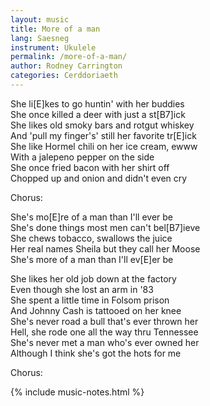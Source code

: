 ```yaml
---
layout: music
title: More of a man
lang: Saesneg
instrument: Ukulele
permalink: /more-of-a-man/
author: Rodney Carrington
categories: Cerddoriaeth
---
```


She li[E]kes to go huntin' with her buddies  
She once killed a deer with just a st[B7]ick  
She likes old smoky bars and rotgut whiskey  
And 'pull my finger's' still her favorite tr[E]ick  
She like Hormel chili on her ice cream, ewww  
With a jalepeno pepper on the side  
She once fried bacon with her shirt off  
Chopped up and onion and didn't even cry  
  
Chorus:
  
She's mo[E]re of a man than I'll ever be  
She's done things most men can't bel[B7]ieve  
She chews tobacco, swallows the juice  
Her real names Sheila but they call her Moose  
She's more of a man than I'll ev[E]er be  
  
She likes her old job down at the factory  
Even though she lost an arm in '83  
She spent a little time in Folsom prison  
And Johnny Cash is tattooed on her knee  
She's never road a bull that's ever thrown her  
Hell, she rode one all the way thru Tennessee  
She's never met a man who's ever owned her  
Although I think she's got the hots for me  
  
Chorus:  
  
{% include music-notes.html %}
